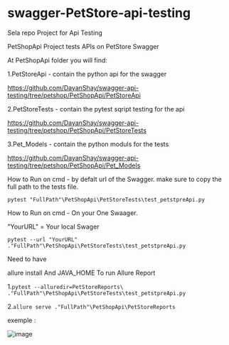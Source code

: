 # swagger-PetStore-api-testing
Sela repo Project for Api Testing

PetShopApi Project tests APIs on PetStore Swagger

At PetShopApi folder you will find:

1.PetStoreApi -  contain the python api for the swagger

https://github.com/DayanShay/swagger-api-testing/tree/petshop/PetShopApi/PetStoreApi

2.PetStoreTests - contain the pytest sqript testing for the api

https://github.com/DayanShay/swagger-api-testing/tree/petshop/PetShopApi/PetStoreTests

3.Pet_Models - contain the python moduls for the tests

https://github.com/DayanShay/swagger-api-testing/tree/petshop/PetShopApi/Pet_Models

How to Run on cmd - by defalt url of the Swagger. make sure to copy the full path to the tests file.

``` pytest "FullPath"\PetShopApi\PetStoreTests\test_petstpreApi.py ```

How to Run on cmd - On your One Swaager. 

"YourURL" = Your local Swager 

``` pytest --url "YourURL" ."FullPath"\PetShopApi\PetStoreTests\test_petstpreApi.py ```

Need to have

allure install
And JAVA_HOME
To run Allure Report

1.``` pytest --alluredir=PetStoreReports\ ."FullPath"\PetShopApi\PetStoreTests\test_petstpreApi.py ```

2.``` allure serve ."FullPath"\PetShopApi\PetStoreReports ```

exemple :

![image](https://user-images.githubusercontent.com/108628136/183497574-c04a6022-2e73-4a88-ae0b-6f0201dd23e9.png)

